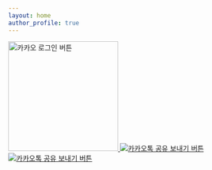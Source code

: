 ```yaml
---
layout: home
author_profile: true
---
```

<script src="https://developers.kakao.com/sdk/js/kakao.js"></script>



<a id="custom-login-btn" href="javascript:loginWithKakao()">
  <img
    src="//k.kakaocdn.net/14/dn/btroDszwNrM/I6efHub1SN5KCJqLm1Ovx1/o.jpg"
    width="222"
    alt="카카오 로그인 버튼"
  />
</a>

<a id="create-kakaotalk-sharing-btn" href="javascript:;">
  <img
    src="https://developers.kakao.com/assets/img/about/logos/kakaotalksharing/kakaotalk_sharing_btn_medium.png"
    alt="카카오톡 공유 보내기 버튼"
  />
</a>
<script type="text/javascript">
  Kakao.init("609482b2d4bee4f9de3a4fd7d534a526")
  Kakao.Share.createCustomButton({
    container: '#create-kakaotalk-sharing-btn',
    templateId: 79132,
    templateArgs: {
      title:
        '판교 맛집에 들르다. 다양하고 풍부한 퓨전 한정식. 깔끔한 내부 인테리어 라이언',
      description:
        '부담없는 가격에 푸짐하게 즐기는 점심메뉴 런치한정식, 불고기정식, 돼지 김치찌개 등',
      redirectTag: 'abcdefg',
      image:
        'https://www.rd.com/wp-content/uploads/2019/07/Screen-Shot-2020-07-17-at-1.01.13-PM-copy.jpg?resize=1536,1025'
    },
  })
</script>

<a id="create-kakaotalk-sharing-btn1" href="javascript:;">
  <img
    src="https://developers.kakao.com/assets/img/about/logos/kakaotalksharing/kakaotalk_sharing_btn_medium.png"
    alt="카카오톡 공유 보내기 버튼"
  />
</a>
<script type="text/javascript">
  Kakao.init("609482b2d4bee4f9de3a4fd7d534a526")
  Kakao.Share.createCustomButton({
    container: '#create-kakaotalk-sharing-btn1',
    templateId: 79108,
    templateArgs: {
      title:
        '판교 맛집에 들르다. 다양하고 풍부한 퓨전 한정식. 깔끔한 내부 인테리어 라이언',
      description:
        '부담없는 가격에 푸짐하게 즐기는 점심메뉴 런치한정식, 불고기정식, 돼지 김치찌개 등',
      redirectTag: 'abcdefg',
      image:
        'https://www.rd.com/wp-content/uploads/2019/07/Screen-Shot-2020-07-17-at-1.01.13-PM-copy.jpg?resize=1536,1025'
    },
  })
</script>
